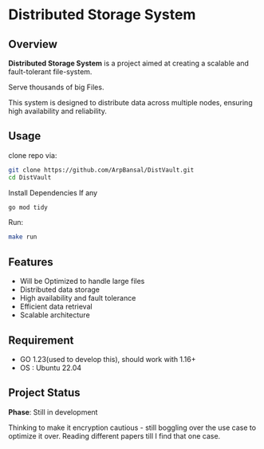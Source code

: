 # Distributed Storage System

## Overview
**Distributed Storage System** is a project aimed at creating a scalable and fault-tolerant file-system.

Serve thousands of big Files.

This system is designed to distribute data across multiple nodes, ensuring high availability and reliability.

## Usage

clone repo via:

```sh
git clone https://github.com/ArpBansal/DistVault.git
cd DistVault
```

Install Dependencies If any

```sh
go mod tidy
```

Run:
```sh
make run
```

## Features
- Will be Optimized to handle large files
- Distributed data storage
- High availability and fault tolerance
- Efficient data retrieval
- Scalable architecture

## Requirement
- GO 1.23(used to develop this), should work with 1.16+
- OS : Ubuntu 22.04

## Project Status
**Phase**: Still in development

Thinking to make it encryption cautious - still boggling over the use case to optimize it over.
Reading different papers till I find that one case.